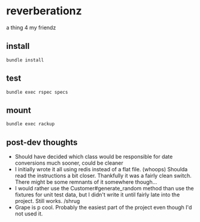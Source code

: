 # reverberationz
a thing 4 my friendz

## install
```bundle install```

## test
```bundle exec rspec specs``` 

## mount
```bundle exec rackup```

## post-dev thoughts
- Should have decided which class would be responsible for date conversions much sooner, could be cleaner
- I initially wrote it all using redis instead of a flat file. (whoops) Shoulda read the instructions a bit closer. Thankfully it was a fairly clean switch. There might be some remnants of it somewhere though...
- I would rather use the Customer#generate_random method than use the fixtures for unit test data, but I didn't write it until fairly late into the project. Still works. /shrug
- Grape is p cool. Probably the easiest part of the project even though I'd not used it. 
